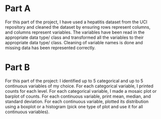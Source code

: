 # Part A

For this part of the project, I have used a hepatitis dataset from the UCI repository and cleaned the dataset by ensuring rows represent columns, and columns represent variables. The variables have been read in the appropriate data type/ class and transformed all the variables to their appropriate data type/ class. Cleaning of variable names is done and missing data has been represented correctly. 

# Part B

For this part of the project: 
I identified up to 5 categorical and up to 5 continuous variables of my choice.
For each categorical variable, I printed counts for each level.
For each categorical variable, I made a mosaic plot or barplot of counts.
For each continuous variable, print mean, median, and standard deviation.
For each continuous variable, plotted its distribution using a boxplot or a histogram (pick one type of plot and use it for all continuous variables).
